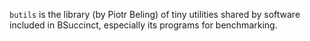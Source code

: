 `butils` is the library (by Piotr Beling) of tiny utilities shared by software included in BSuccinct, especially its programs for benchmarking.